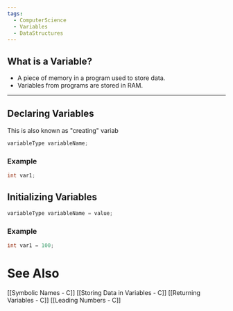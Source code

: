 ```yaml
---
tags:
  - ComputerScience
  - Variables
  - DataStructures
---
```

## What is a Variable?
- A piece of memory in a program used to store data.
- Variables from programs are stored in RAM.

---

## Declaring Variables
This is also known as "creating" variab
```c showlinenumbers
variableType variableName;
```

### Example
```c showlinenumbers
int var1;
```

## Initializing Variables
```c showlinenumbers
variableType variableName = value;
```

### Example
```c showlinenumbers
int var1 = 100;
```

# See Also
[[Symbolic Names - C]]
[[Storing Data in Variables - C]]
[[Returning Variables - C]]
[[Leading Numbers - C]]